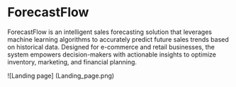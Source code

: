 # ForecastFlow
ForecastFlow is an intelligent sales forecasting solution that leverages machine learning algorithms to accurately predict future sales trends based on historical data. Designed for e-commerce and retail businesses, the system empowers decision-makers with actionable insights to optimize inventory, marketing, and financial planning.


![Landing page]
(Landing_page.png)
